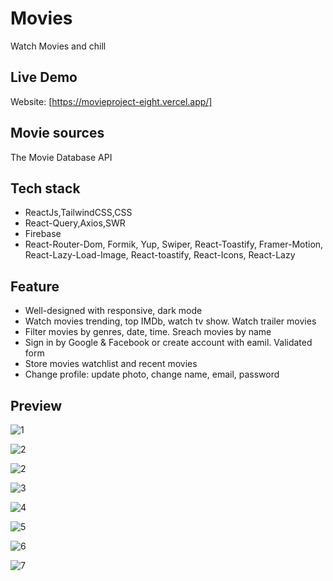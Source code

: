 # Movies

Watch Movies and chill

## Live Demo

Website: [https://movieproject-eight.vercel.app/]

## Movie sources

The Movie Database API

## Tech stack

- ReactJs,TailwindCSS,CSS
- React-Query,Axios,SWR
- Firebase
- React-Router-Dom, Formik, Yup, Swiper, React-Toastify, Framer-Motion, React-Lazy-Load-Image, React-toastify, React-Icons, React-Lazy

## Feature

- Well-designed with responsive, dark mode
- Watch movies trending, top IMDb, watch tv show. Watch trailer movies
- Filter movies by genres, date, time. Sreach movies by name
- Sign in by Google & Facebook or create account with eamil. Validated form
- Store movies watchlist and recent movies
- Change profile: update photo, change name, email, password

## Preview

![1](https://i.ibb.co/PN23YLG/homepage.png)

![2](https://i.ibb.co/frJ1h2L/discovery.png)

![2](https://i.ibb.co/tBnBx6z/baner.png)

![3](https://i.ibb.co/Ln733Sf/movies.png)

![4](https://i.ibb.co/WzTbyXG/coming.png)

![5](https://i.ibb.co/jznNqVx/profile.png)

![6](https://i.ibb.co/VJyGD7c/login.png)

![7](https://i.ibb.co/VDLbRBR/register.png)
